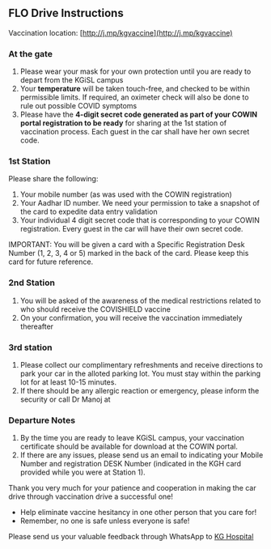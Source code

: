<!-- title: Final Instructions for FLO Drive -->

## FLO Drive Instructions

Vaccination location: [http://j.mp/kgvaccine](http://j.mp/kgvaccine)

### At the gate
1. Please wear your mask for your own protection until you are ready to depart from the KGiSL campus 
2. Your **temperature** will be taken touch-free, and checked to be within permissible limits. If required, an oximeter check will also be done to rule out possible COVID symptoms 
3. Please have the **4-digit secret code generated as part of your COWIN portal registration to be ready** for sharing at the 1st station of vaccination process. Each guest in the car shall have her own secret code. 

### 1st Station
Please share the following: 
1. Your mobile number (as was used with the COWIN registration) 
2. Your Aadhar ID number. We need your permission to take a snapshot of the card to expedite data entry validation
3. Your individual 4 digit secret code that is corresponding to your COWIN registration. Every guest in the car will have their own secret code. 

IMPORTANT: You will be given a card with a Specific Registration Desk Number (1, 2, 3, 4 or 5) marked in the back of the card. Please keep this card for future reference. 

### 2nd Station 
1. You will be asked of the awareness of the medical restrictions related to who should receive the COVISHIELD vaccine
2. On your confirmation, you will receive the vaccination immediately thereafter 

### 3rd station  
1. Please collect our complimentary refreshments and receive directions to park your car in the alloted parking lot. You must stay within the parking lot for at least 10-15 minutes. 
2. If there should be any allergic reaction or emergency, please inform the security or call Dr Manoj at 

### Departure Notes
1. By the time you are ready to leave KGiSL campus, your vaccination certificate should be available for download at the COWIN portal. 
2. If there are any issues, please send us an email to indicating your Mobile Number and registration DESK Number (indicated in the KGH card provided while you were at Station 1). 

Thank you very much for your patience and cooperation in making the  car drive through vaccination drive a successful one!  
  - Help eliminate vaccine hesitancy in one other person that you care for!
  - Remember, no one is safe unless everyone is safe! 

Please send us your valuable feedback through WhatsApp to [KG Hospital](https://api.whatsapp.com/send?phone=919626196262")








